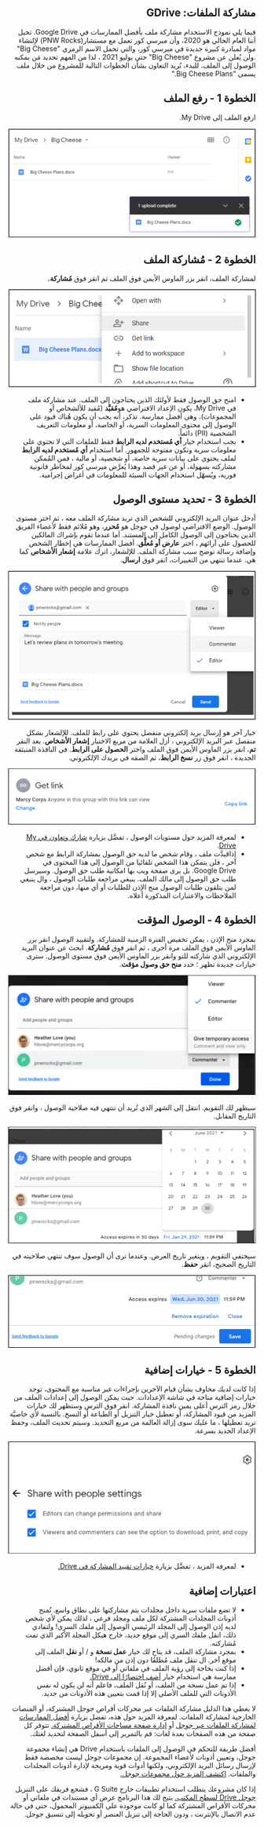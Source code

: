 <div dir=rtl>

## مشاركة الملفات: GDrive
فيما يلي نموذج الاستخدام مشاركة ملف بأفضل الممارسات في Google Drive. تخيل أننا العام الحالي هو 2020، وأن ميرسي كور تعمل مع مستشار(PNW Rocks) لإلنشاء مواد لمبادرة كبيرة جديدة في ميرسي كور، والتي تحمل الاسم الرمزي "Big Cheese" .ولن يُعلن عن مشروع "Big Cheese" حتى يوليو 2021 ، لذا من المهم تحديد مَن يمكنه الوصول إلى الملف. للبدء، نُريد التعاون بشأن الخطوات التالية للمشروع من خلال ملف يسمى "Big Cheese Plans."

## الخطوة 1 - رفع الملف
ارفع الملف إلى My Drive.

![Uploading a file](images/Filesharing_Gdrive_Step1.png)

## الخطوة 2 - مُشاركة الملف
لمشاركة الملف، انقر بزر الماوس الأيمن فوق الملف ثم انقر فوق **مُشاركة.**

![Uploading a file](images/Filesharing_Gdrive_Step2.png)

- امنح حق الوصول فقط لأولئك الذين يحتاجون إلى الملف. عند مشاركة ملف في My Drive، يكون الإعداد الافتراضي هو**مُقيَّد** (مُقيد للألشخاص أو المجموعات)، وهي أفضل ممارسة. تذكر، أنه يجب أن يكون هُناك قيود على الوصول إلى محتوى المعلومات السرية، أو الخاصة، أو معلومات التعريف الشخصية (PII) دائماً.
- يجب استخدام خيار **أي مُستخدم لديه الرابط** فقط للملفات التي لا تحتوي على معلومات سرية وتكون مفتوحة للجمهور. أما استخدام **أي مُستخدم لديه الرابط** لملف يحتوي على بيانات سرية خاصة، أو شخصية، أو مالية ، فمن المُمكن مشاركته بسهولة، أو عن غير قصد وهذا يُعرَّض ميرسي كور لمخاطر قانونية فورية، ويُسهّل استخدام الجهات السيئة للمعلومات في أغراض إجرامية.  

## الخطوة 3 - تحديد مستوى الوصول
أدخل عنوان البريد الإلكتروني للشخص الذي تريد مشاركة الملف معه ، ثم اختر مستوى الوصول. الوضع الافتراضي لوصول في جوجل هو **مُحرر**، وهو مُلائم فقط لأعضاء الفريق الذين يحتاجون إلى الوصول الكامل إلى المستند. أما عندما تقوم بإشراك المالكين للحصول على آرائهم ، اختر **عارض أو مُعلَّق**. أفضل الممارسات هي إخطار الشخص وإضافة رسالة توضح سبب مشاركة الملف. للإلشعار، اترك علامة **إشعار الأشخاص** كما هي. عندما تنتهي من التغييرات، انقر فوق **ارسال**.

![Uploading a file](images/Filesharing_Gdrive_Step3a.png)

خيار آخر هو إرسال بريد إلكتروني منفصل يحتوي على رابط للملف. للإلشعار بشكل منفصل عبر البريد الإلكتروني ، أزل العلامة من مربع الاختيار **إشعار الأشخاص**. بعد النقر **تم**، انقر بزر الماوس الأيمن فوق الملف واختر **الحصول على الرابط**. في النافذة المنبثقة الجديدة ، انقر فوق زر **نسخ الرابط**، ثم الصقه في بريدك الإلكتروني.

![Uploading a file](images/Filesharing_Gdrive_Step3b.png)

- لمعرفة المزيد حول مستويات الوصول ، تفضَّل بزيارة [شارك وتعاون في My Drive](https://support.google.com/a/users/answer/9310248?hl=ar).
-  إذاقيدَّت ملف ، وقام شخص ما لديه حق الوصول بمشاركة الرابط مع شخص آخر ، فلن يتمكن هذا الشخص تلقائيا من الوصول إلى هذا المحتوى في Google Drive. بل يرى صفحة ويب بها امكانية طلب حق الوصول. وسيرسل طلب حق الوصول إلى مالك الملف. ينبغي مراجعة طلبات الوصول ، وال ينبغي لمن يتلقون طلبات الوصول منح الإذن للطلبات أو أي منها، دون مراجعة الملاحظات والاعتبارات المذكورة أعلاه.

## الخطوة 4 - الوصول المؤقت
بمجرد منح الإذن ، يمكن تخفيض الفترة الزمنية للمشاركة. ولتقييد الوصول انقر بزر الماوس الأيمن فوق الملف مرة أخرى ، ثم انقر فوق **مُشاركة**. ابحث عن عنوان البريد الإلكتروني الذي شاركته للتو وانقر بزر الماوس الأيمن فوق مستوى الوصول. سترى خيارات جديدة تظهر ؛ حدد **منح حق وصول مؤقت**.

![Uploading a file](images/Filesharing_Gdrive_Step4.png)

سيظهر لك التقويم. انتقل إلى الشهر الذي تُريد أن تنتهي فيه صلاحية الوصول ، وانقر فوق التاريخ المقابل.

![Uploading a file](images/Filesharing_Gdrive_Step5.png)

سيختفي التقويم ، ويتغير تاريخ العرض. وعندما ترى أن الوصول سوف تنتهي صلاحيته في التاريخ الصحيح، انقر **حفظ**.

![Uploading a file](images/Filesharing_Gdrive_Step6.png)

## الخطوة 5 - خيارات إضافية

إذا كانت لديك مخاوف بشأن قيام الآخرين بإجراءات غير مناسبة مع المحتوى، توجد خيارات إضافية متاحة في شاشة الإعدادات. حيث يمكن الوصول إلى إعدادات الملف من خلال رمز الترس أعلى يمين نافذة المشاركة. انقر فوق الترس وستظهر لك خيارات المزيد من قيود المشاركة، أو تعطيل خيار التنزيل أو الطباعة أو النسخ. بالنسبة لأي خاصيَّة تريد تعطيلها ، ما عليك سوى إزالة العالمة من مربع التحديد. وسيتم تحديث الملف، وحفظ الإعداد الجديد بسرعة.

![Uploading a file](images/Filesharing_Gdrive_Step7.png)

- لمعرفة المزيد ، تفضَّل بزيارة [خيارات تقييد المشاركة في Drive.](https://support.google.com/a/users/answer/9308868?hl=ar)

## اعتبارات إضافية
- لا تضع ملفات سرية داخل مجلدات يتم مشاركتها على نطاق واسع. تُمنح أذونات المجلدات المشتركة لكل ملف ومجلد فرعي ، لذلك يمكن لأي شخص لديه إذن الوصول إلى المجلد الرئيسي الوصول إلى ملفك السري! ولتفادي ذلك، انقل ملفك السري إلى موقع جديد، خارج هيكل المجلد الأكبر الذي تمت مُشاركته.
- بمجرد مشاركة الملف، قد يتاح لك خيار **عمل نسخة** و / أو **نقل** الملف إلى موقع آخر. ال تنقل ملف مُطلقُا دون إذن من مالكه!  
-  إذا كنت بحاجة إلى رؤية الملف في ملفاتي أو في موقع ثانوي، فإن أفضل ممارسة هي استخدام خيار [أضف اختصارًا إلى Drive.](https://support.google.com/drive/answer/9700156?hl=ar&co=GENIE.Platform%3DDesktop)  
- إذا تم عمل نسخة من الملف، أو نُقل الملف، فاعلم أنه لن يكون له نفس الأذونات التي للملف الأصلي إلا إذا قمت بتعيين هذه الأذونات من جديد.

لا يغطي هذا الدليل مشاركة الملفات عبر محركات أقراص جوجل المشتركة، أو المنصات الخارجية لمشاركة الملفات. لمعرفة المزيد حول هذه، تفضل بزيارة [أفضل الممارسات لمشاركة الملفات عبر جوجل](https://support.google.com/a/users/answer/9310352?hl=ar) أو [إدارة صفحة مساحات الأقراص المشتركة.](https://support.google.com/a/topic/7337266?hl=ar&ref_topic=2490075) تتوفر كل صفحة من هذه الصفحات بعدة لغات: قم بالتمرير إلى أسفل الصفحة لتحديد لغتك.

أفضل طريقة للتحكم في الوصول إلى الملفات باستخدام Drive هي إنشاء مجموعة جوجل، وتعيين أذونات لأعضاء المجموعة. إن مجموعات جوجل ليست مخصصة فقط لإرسال رسائل البريد الإلكتروني، ولكنها أدوات قوية ومريحة لإدارة أذونات المجلدات والملفات. [اكتشف المزيد حول مجموعات جوجل.](https://support.google.com/groups/?hl=ar#topic=9216)

إذا كان مشروعك يتطلب استخدام تطبيقات خارج G Suite ، فشجع فريقك على التنزيل [جوجل Drive لسطح المكتب.](https://support.google.com/drive/answer/7329379?hl=ar) يتيح لك هذا البرنامج عرض أي مستندات في ملفاتي أو محركات الأقراص المشتركة كما لو كانت موجودة على الكمبيوتر المحمول، حتى في حالة عدم الاتصال بالإنترنت ، ودون الحاجة إلى تنزيل العنصر أو تحويله إلى تنسيق جوجل.
